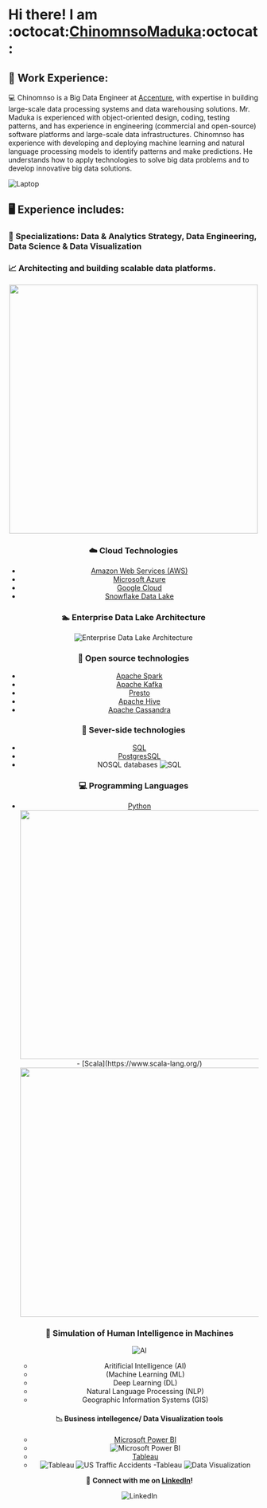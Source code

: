# Hi there! I am :octocat:[ChinomnsoMaduka](https://github.com/chinomnsomaduka):octocat:

<!--
**chinomnsomaduka/chinomnsomaduka** is a ✨ _special_ ✨ repository because its `README.md` (this file) appears on your GitHub profile.

Here are some ideas to get you started:

- 🔭 I’m currently working on ...
- 🌱 I’m currently learning ...
- 👯 I’m looking to collaborate on ...
- 🤔 I’m looking for help with ...
- 💬 Ask me about ...
- 📫 How to reach me: ...
- 😄 Pronouns: ...
- ⚡ Fun fact: ...

https://github.com/ikatyang/emoji-cheat-sheet/blob/master/README.md
-->

## 💼 Work Experience:

:computer:  Chinomnso is a Big Data Engineer at [Accenture](https://github.com/Accenture), with expertise in building large-scale data processing systems and data warehousing solutions. Mr. Maduka is experienced with object-oriented design, coding, testing patterns, and has experience in engineering (commercial and open-source) software platforms and large-scale data infrastructures. Chinomnso has experience with developing and deploying machine learning and natural language processing models to identify patterns and make predictions. He understands how to apply technologies to solve big data problems and to develop innovative big data solutions.

  ![Laptop](https://static.toiimg.com/photo/msid-75846100/75846100.jpg)

## 🖥️ Experience includes:

### :electric_plug: Specializations: Data & Analytics Strategy, Data Engineering, Data Science & Data Visualization 

### :chart_with_upwards_trend: Architecting and building scalable data platforms. 
<!--
Commented out older image format verison
![Big Data Pipeline](https://miro.medium.com/max/3780/1*HLUYMb0AZYiJaJFjOSn1Tg.png)
-->
<center>
<img src="https://miro.medium.com/max/3780/1*HLUYMb0AZYiJaJFjOSn1Tg.png" width="500"><br/>
<center>

### :cloud: Cloud Technologies 
- [Amazon Web Services (AWS)](https://aws.amazon.com/)
- [Microsoft Azure](https://azure.microsoft.com/en-us/)
- [Google Cloud](https://cloud.google.com/)
- [Snowflake Data Lake](https://www.snowflake.com/workloads/data-lake/)

### :swimmer: Enterprise Data Lake Architecture
 ![Enterprise Data Lake Architecture](https://www.emtec.digital/wp-content/uploads/brizy/50242/assets/images/iW=1120&iH=584&oX=0&oY=0&cW=1120&cH=584/azure-data-lake-solutions-architecture-diagram.png)
  
### :file_folder: Open source technologies 
- [Apache Spark](https://spark.apache.org/) 
- [Apache Kafka](https://kafka.apache.org/)
- [Presto](https://prestosql.io/)
- [Apache Hive](https://hive.apache.org/)
- [Apache Cassandra](https://cassandra.apache.org/)

### :floppy_disk: Sever-side technologies
- [SQL](https://www.iso.org/standard/63555.html) 
- [PostgresSQL](https://www.postgresql.org/)
- NOSQL databases
![SQL](https://code.visualstudio.com/assets/docs/languages/tsql/intellisense.gif)


  

### :computer: Programming Languages 
- [Python](https://www.python.org/)
  <!--
Commented out older image format verison
![Python](https://media1.giphy.com/media/xT9IgzoKnwFNmISR8I/giphy.gif)
-->
<center>
<img src="https://media1.giphy.com/media/xT9IgzoKnwFNmISR8I/giphy.gif" width="500"><br/>
<center>

![PySpark](https://databricks.com/wp-content/uploads/2018/12/PySpark-1024x164.png)
- [R](https://cran.r-project.org/)
  <!--
Commented out older image format verison
![R Studio](https://bookdown.org/chesterismay/rbasics/gifs/share_proj.gif)
-->
<center>
<img src="https://bookdown.org/chesterismay/rbasics/gifs/share_proj.gif" width="500"><br/>
<center>
  <!--
Commented out older image format verison
![R Custom Tracker Report](https://media.giphy.com/media/vwicMYfRPL6YuRQGfo/giphy.gif)
-->
<center>
<img src="https://media.giphy.com/media/vwicMYfRPL6YuRQGfo/giphy.gif" width="500"><br/>
<center> 
-  [Scala](https://www.scala-lang.org/)
  <!--
Commented out older image format verison
![Scala](https://miro.medium.com/max/2920/0*E0_ni_BXft9nVYCo.)
-->
<center>
<img src="https://miro.medium.com/max/2920/0*E0_ni_BXft9nVYCo." width="500"><br/>
<center>

### :brain: Simulation of Human Intelligence in Machines
![AI](https://res.cloudinary.com/dgofwp0my/image/upload/q_100/v1505907556/dra_172_artifical_intelligence_change_energy_jynxp2.gif) 

- Aritificial Intelligence (AI)
- (Machine Learning (ML) 
- Deep Learning (DL) 
- Natural Language Processing (NLP) 
- Geographic Information Systems (GIS)

  

 #### :chart_with_downwards_trend: Business intellegence/ Data Visualization tools 
- [Microsoft Power BI](https://powerbi.microsoft.com/en-us/)
- ![Microsoft Power BI](https://databackwriter.files.wordpress.com/2017/02/8507-livereporttile.gif)
- [Tableau](https://www.tableau.com/)
- ![Tableau](https://media0.giphy.com/media/3oKIPrzoi6rbZc4aDC/giphy.gif)
![US Traffic Accidents -Tableau](https://d3j021pzfm19r2.cloudfront.net/wp-content/uploads/2021/03/GIF-Tableau.gif)
![Data Visualization](https://miro.medium.com/max/2376/0*HijaV6P2wiQ4EcFm.gif)


:iphone: **Connect with me on [LinkedIn](https://www.linkedin.com/in/chinomnsomaduka/)!**

![LinkedIn](https://media.giphy.com/media/47tmHfoHYrDXi/giphy.gif)

